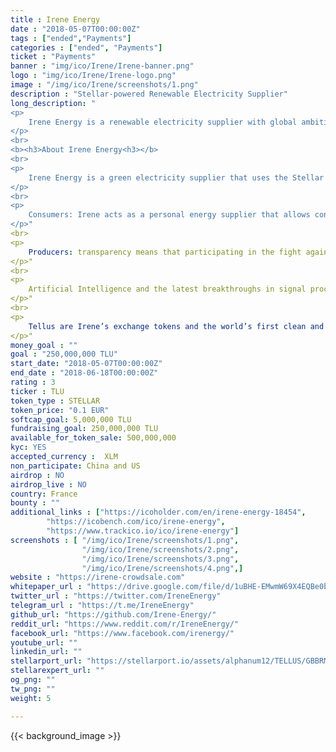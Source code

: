 ```yaml
---
title : Irene Energy
date : "2018-05-07T00:00:00Z"
tags : ["ended","Payments"]
categories : ["ended", "Payments"]
ticket : "Payments"
banner : "img/ico/Irene/Irene-banner.png"
logo : "img/ico/Irene/Irene-logo.png"
image : "/img/ico/Irene/screenshots/1.png"
description : "Stellar-powered Renewable Electricity Supplier"
long_description: "
<p>
	Irene Energy is a renewable electricity supplier with global ambitions. We use the Stellar blockchain to pioneer what we call “radical transparency” in the electricity supply chain. Radical transparency is about giving to consumers the means to control exactly what happens with their electricity spending – and with it, the means to control their impact in the fight against global warming. With Irene Energy, citizens reclaim from large companies and governments the power to shape tomorrow’s energy landscape.
</p>
<br>
<b><h3>About Irene Energy<h3></b>
<br>
<p>
	Irene Energy is a green electricity supplier that uses the Stellar Blockchain and artificial intelligence to bring radical transparency, verifiable traceability, flexibility and efficiency to the electricity supplier industry. Together, these properties allow novel value propositions, for both consumers and producers. Irene Energy’s token, Tellus, is the world’s first clean and green token.
</p>
<br>
<p>
	Consumers: Irene acts as a personal energy supplier that allows consumers to individually select which producers they wish to buy their electricity from (independent producers, local businesses, neighbours, ...). The selection process is gamified (swiping right and left). Artificial Intelligence ensures that this selection drives the customer’s actual purchases, every 15min, as closely as possible. Blockchain-enabled traceability ensures that past purchases are verifiable. As such, Irene gives back to consumers absolute control over their electricity spending – while tech-enabled efficiency also allows to offer them cheaper fares.
</p>"
<br>
<p>
	Producers: transparency means that participating in the fight against global warming is no longer an anonymous activity. With Irene, a company (for example installing photovoltaic panels on its roofs) lets its local community know when they consume its electricity – instead of anonymously selling its excess electricity back to the grid. Irene allows producers to monetize their excess production, with the unique additional upside of showcasing their wider activities and building their local corporate reputation. Irene’s backbone is the Stellar blockchain. Blockchain-based back-office operations enable Irene (i) to settle transactions every 15min – introducing flexibility and guaranteeing precise origins to consumers, (ii) to make these cash-flows public (yet pseudo-anonymous) – introducing verifiability and transparency, and (iii) to be lean and efficient – lowering costs to final users. Stellar was chosen for its scalability, its transaction speed, its low transaction costs and its energy efficiency. 
</p>"
<br>
<p>
	Artificial Intelligence and the latest breakthroughs in signal processing allow Irene to manage, schedule and dispatch 2-way electricity flows and to forecast actual consumptions and productions.
</p>"
<br>
<p>
	Tellus are Irene’s exchange tokens and the world’s first clean and green tokens. Tellus are necessary to participate to the platform – where they settle their market-value-equivalent in Irene bills: meaning where they allow one to pay for green electricity. They are based on the eco-friendly and socially-responsible Stellar blockchain. And purchasing Tellus will always be subject to having passed KYC/AML questionnaires.
</p>"
money_goal : ""
goal : "250,000,000 TLU"
start_date: "2018-05-07T00:00:00Z"
end_date : "2018-06-18T00:00:00Z"
rating : 3
ticker : TLU
token_type : STELLAR
token_price: "0.1 EUR"
softcap_goal: 5,000,000 TLU
fundraising_goal: 250,000,000 TLU
available_for_token_sale: 500,000,000
kyc: YES 
accepted_currency :  XLM
non_participate: China and US
airdrop : NO
airdrop_live : NO
country: France
bounty : ""
additional_links : ["https://icoholder.com/en/irene-energy-18454",
        "https://icobench.com/ico/irene-energy",
        "https://www.trackico.io/ico/irene-energy"]
screenshots : [ "/img/ico/Irene/screenshots/1.png",
                "/img/ico/Irene/screenshots/2.png",
                "/img/ico/Irene/screenshots/3.png",
                "/img/ico/Irene/screenshots/4.png",]
website : "https://irene-crowdsale.com"
whitepaper_url : "https://drive.google.com/file/d/1uBHE-EMwmW69X4EQBe0bvYBCIRfPyuVi/view"
twitter_url : "https://twitter.com/IreneEnergy"
telegram_url : "https://t.me/IreneEnergy"
github_url: "https://github.com/Irene-Energy/"
reddit_url: "https://www.reddit.com/r/IreneEnergy/"
facebook_url: "https://www.facebook.com/irenergy/"
youtube_url: ""
linkedin_url: ""
stellarport_url: "https://stellarport.io/assets/alphanum12/TELLUS/GBBRMEXJMS3L7Y3DZZ2AHBD545GZ72OAEHHEFKGZAHHASHGWMHK5P6PL"
stellarexpert_url: ""
og_png: ""
tw_png: ""
weight: 5

---
```



{{< background_image >}}
